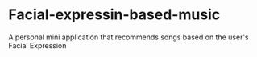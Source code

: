 # Facial-expressin-based-music
A personal mini application that recommends songs based on the user's Facial Expression
